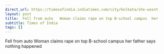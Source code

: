 ```yaml
---
direct_url: https://timesofindia.indiatimes.com/city/kolkata/she-wasnt-raped-just-fell-from-an-auto-kolkata-top-b-school-rape-fir-turns-murky-father-says-police-forced-daughter-to-file-complaint/articleshow/122413653.cms
layout: post
title:  Fell from auto   Woman claims rape on top B-school campus  her father says  nothing happened 
subtitle: Times of India
tags: []
---
```


 Fell from auto   Woman claims rape on top B-school campus  her father says  nothing happened 
